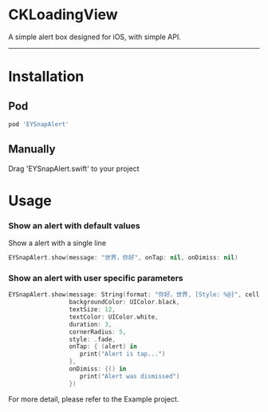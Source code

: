 # CKLoadingView

A simple alert box designed for iOS, with simple API. 

-----

# Installation

## Pod
```ruby
pod 'EYSnapAlert'
```

## Manually

Drag 'EYSnapAlert.swift' to your project

# Usage

### Show an alert with default values

Show a alert with a single line

```swift
EYSnapAlert.show(message: "世界，你好", onTap: nil, onDimiss: nil)
```

### Show an alert with user specific parameters

```swift
EYSnapAlert.show(message: String(format: "你好，世界, [Style: %@]", cell.textLabel!.text!),
                 backgroundColor: UIColor.black,
                 textSize: 12,
                 textColor: UIColor.white,
                 duration: 3,
                 cornerRadius: 5,
                 style: .fade,
                 onTap: { (alert) in
                    print("Alert is tap...")
                 },
                 onDimiss: {() in
                    print("Alert was dismissed")
                 })
```

For more detail, please refer to the Example project.
